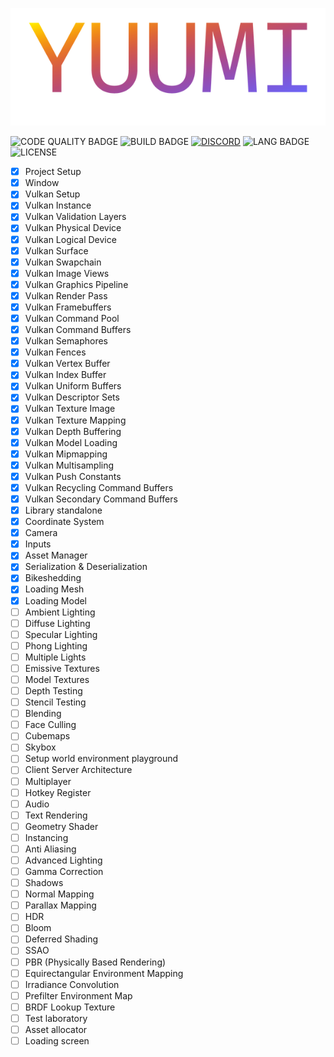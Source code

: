 <p align="center">
    <img  src="banner.png">
</p>

![CODE QUALITY BADGE](https://img.shields.io/codefactor/grade/github/AuracleTech/yuumi?style=flat-square)
![BUILD BADGE](https://img.shields.io/github/actions/workflow/status/AuracleTech/yuumi/rust.yml?style=flat-square)
[![DISCORD](https://img.shields.io/discord/1007774941120311377?label=discord&style=flat-square&cat=meow)](https://discord.gg/NtyaUfpCAj)
![LANG BADGE](https://img.shields.io/github/languages/top/AuracleTech/yuumi?style=flat-square)
![LICENSE](https://img.shields.io/bower/l/bootstrap?style=flat-square)

- [x] Project Setup
- [x] Window
- [x] Vulkan Setup
- [x] Vulkan Instance
- [x] Vulkan Validation Layers
- [x] Vulkan Physical Device
- [x] Vulkan Logical Device
- [x] Vulkan Surface
- [x] Vulkan Swapchain
- [x] Vulkan Image Views
- [x] Vulkan Graphics Pipeline
- [x] Vulkan Render Pass
- [x] Vulkan Framebuffers
- [x] Vulkan Command Pool
- [x] Vulkan Command Buffers
- [x] Vulkan Semaphores
- [x] Vulkan Fences
- [x] Vulkan Vertex Buffer
- [x] Vulkan Index Buffer
- [x] Vulkan Uniform Buffers
- [x] Vulkan Descriptor Sets
- [x] Vulkan Texture Image
- [x] Vulkan Texture Mapping
- [x] Vulkan Depth Buffering
- [x] Vulkan Model Loading
- [x] Vulkan Mipmapping
- [x] Vulkan Multisampling
- [x] Vulkan Push Constants
- [x] Vulkan Recycling Command Buffers
- [x] Vulkan Secondary Command Buffers
- [x] Library standalone
- [x] Coordinate System
- [x] Camera
- [x] Inputs
- [x] Asset Manager
- [x] Serialization & Deserialization
- [x] Bikeshedding
- [x] Loading Mesh
- [x] Loading Model
- [ ] Ambient Lighting
- [ ] Diffuse Lighting
- [ ] Specular Lighting
- [ ] Phong Lighting
- [ ] Multiple Lights
- [ ] Emissive Textures
- [ ] Model Textures
- [ ] Depth Testing
- [ ] Stencil Testing
- [ ] Blending
- [ ] Face Culling
- [ ] Cubemaps
- [ ] Skybox
- [ ] Setup world environment playground
- [ ] Client Server Architecture
- [ ] Multiplayer
- [ ] Hotkey Register
- [ ] Audio
- [ ] Text Rendering
- [ ] Geometry Shader
- [ ] Instancing
- [ ] Anti Aliasing
- [ ] Advanced Lighting
- [ ] Gamma Correction
- [ ] Shadows
- [ ] Normal Mapping
- [ ] Parallax Mapping
- [ ] HDR
- [ ] Bloom
- [ ] Deferred Shading
- [ ] SSAO
- [ ] PBR (Physically Based Rendering)
- [ ] Equirectangular Environment Mapping
- [ ] Irradiance Convolution
- [ ] Prefilter Environment Map
- [ ] BRDF Lookup Texture
- [ ] Test laboratory
- [ ] Asset allocator
- [ ] Loading screen
